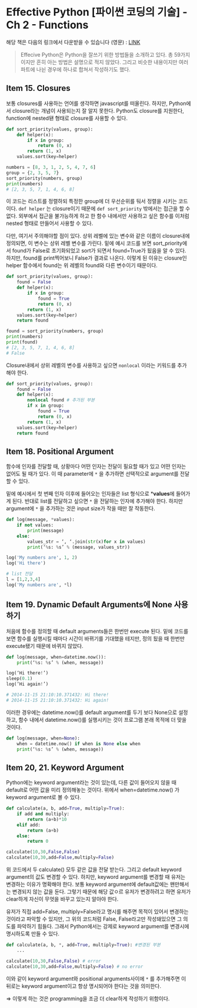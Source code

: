 # Effective Python [파이썬 코딩의 기술] - Ch 2 - Functions

해당 책은 다음의 링크에서 다운받을 수 있습니다 (영문) : [LINK](https://arisuchan.jp/λ/src/1498628824511-0.pdf)

> Effecive Python은 Python을 잘쓰기 위한 방법들을 소개하고 있다. 총 59가지이지만 흔히 아는 방법은 설명으로 적지 않았다. 그리고 비슷한 내용이지만 여러 파트에 나뉜 경우에 하나로 합쳐서 작성하기도 했다.

## Item 15. Closures

보통 closures를 사용하는 언어를 생각하면 javascript를 떠올린다. 하지만, Python에서 closure라는 개념이 사용되는지 잘 알지 못한다. Python도 closure를 지원한다, function에 nested됀 형태로 closure를 사용할 수 있다. 

```python
def sort_priority(values, group):
	def helper(x):
		if x in group:
			return (0, x)
		return (1, x)
	values.sort(key=helper)

numbers = [8, 3, 1, 2, 5, 4, 7, 6]
group = {2, 3, 5, 7}
sort_priority(numbers, group)
print(numbers)
# [2, 3, 5, 7, 1, 4, 6, 8]
```

이 코드는 리스트를 정렬하되 특정한 group에 더 우선순위를 둬서 정렬을 시키는 코드이다. `def helper` 는 closure이기 때문에 `def sort_priority` 밖에서는 접근을 할 수 없다. 외부에서 접근을 불가능하게 하고 한 함수 내에서만 사용하고 싶은 함수를 이처럼 nested 형태로 만들어서 사용할 수 있다.

다만, 여기서 주의해야할 점이 있다. 상위 레벨에 있는 변수와 같은 이름이 closure내에  정의되면, 이 변수는 상위 레벨 변수를 가린다. 밑에 예시 코드를 보면 sort_priority에서 found가 False로 초기화되었고 sort가 되면서 found=True가 됬음을 알 수 있다. 하지만, found를 print찍어보니 False가 결과로 나온다. 이렇게 된 이유는 closure인 helper 함수에서 found는 위 레벨의 found와 다른 변수이기 때문이다. 


```python
def sort_priority(values, group):
	found = False
	def helper(x):
		if x in group:
			found = True
			return (0, x)
		return (1, x)
	values.sort(key=helper)
	return found

found = sort_priority(numbers, group)
print(numbers)
print(found)
# [2, 3, 5, 7, 1, 4, 6, 8]
# False

```

Closure내에서 상위 레벨의 변수를 사용하고 싶으면 `nonlocal` 이라는 키워드를 추가해야 한다.

```python
def sort_priority(values, group):
	found = False
	def helper(x):
		nonlocal found # 추가된 부분
		if x in group:
			found = True
			return (0, x)
		return (1, x)
	values.sort(key=helper)
	return found
```

## Item 18. Positional Argument

함수에 인자를 전달할 때, 상황마다 어떤 인자는 전달이 필요할 때가 있고 어떤 인자는 없어도 될 때가 있다. 이 때 parameter에 `*` 을 추가하면 선택적으로 argument를 전달할 수 있다.

밑에 예시에서 첫 번째 인자 이후에 들어오는 인자들은 list 형식으로 ***values**에 들어가게 된다.  반대로 list를 전달하고 싶으면 `*` 을 전달하는 인자에 추가해야 한다. 하지만 argument에 `*` 을 추가하는 것은 input size가 작을 때만 잘 작동한다. 

```python
def log(message, *values): 
	if not values:
		print(message)
	else:
		values_str = ‘, ‘.join(str(x)for x in values)
		print(‘%s: %s’ % (message, values_str))

log('My numbers are', 1, 2)
log('Hi there') 

# list 전달
l = [1,2,3,4]
log('My numbers are', *l)
```

## Item 19. Dynamic Default Arguments에 None 사용하기

처음에 함수를 정의할 때 default arguments들은 한번만 execute 된다. 밑에 코드를 보면 함수를 실행시킬 때마다 시간이 바뀌기를 기대했을 테지만, 정의 됬을 때 한번만 execute됐기 때문에 바뀌지 않았다.

```python
def log(message, when=datetime.now()):
	print(‘%s: %s’ % (when, message))

log(‘Hi there!’)
sleep(0.1)
log(‘Hi again!’)

# 2014-11-15 21:10:10.371432: Hi there!
# 2014-11-15 21:10:10.371432: Hi again!
```

이러한 경우에는 datetime.now()를 default argument를 두기 보다 None으로 설정하고, 함수 내에서 datetime.now()를 실행시키는 것이 프로그램 본래 목적에 더 맞을 것이다.


```python
def log(message, when=None):
	when = datetime.now() if when is None else when
	print(‘%s: %s’ % (when, message))
```

## Item 20, 21. Keyword Argument

Python에는 keyword argument라는 것이 있는데, 다른 값이 들어오지 않을 때 default로 어떤 값을 미리 정의해놓는 것이다. 위에서 when=datetime.now() 가 keyword argument로 볼 수 있다. 

```python
def calculate(a, b, add=True, multiply=True):
	if add and multiply:
		return (a+b)*10
	elif add:
		return (a+b)
	else:
		return 0

calculate(10,30,False,False)
calculate(10,30,add=False,multiply=False)
```

위 코드에서 두 calculate() 모두 같은 값을 전달 받는다. 그리고 default keyword argument의 값도 변경할 수 있다. 하지만, keyword argument를 변경할 때 유저는 변경하는 이유가 명확해야 한다. 보통 keyword argument에 default값에는 왠만해서는 변경되지 않는 값을 둔다. 그렇기 때문에 해당 값ㅇ르 유저가 변경하려고 하면 유저가 clear하게 자신이 무엇을 바꾸고 있는지 알아야 한다. 

유저가 직접 add=False, multiply=False라고 명시를 해주면 목적이 있어서 변경하는 것이라고 파악할 수 있지만, 그 위의 코드처럼 False, False라고만 작성돼있으면 그 의도를 파악하기 힘들다. 그래서 Python에서는 강제로 keyword argument를 변경시에 명시하도록 만들 수 있다.

```python
def calculate(a, b, *, add=True, multiply=True): #변경된 부분
	...

calculate(10,30,False,False) # error
calculate(10,30,add=False,multiply=False) # no error
```

이와 같이 keyword argument와 positional arguments사이에 `*` 를 추가해주면 이 뒤로는 keyword argument이고 항상 명시되어야 한다는 것을 의미한다. 

⇒ 이렇게 하는 것은 programming을 조금 더 clear하게 작성하기 위함이다.